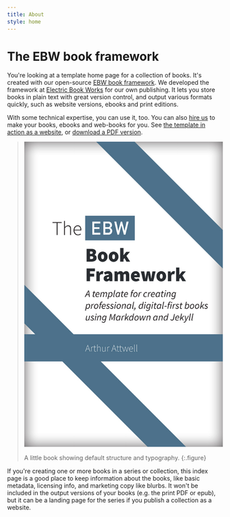 ```yaml
---
title: About
style: home
---
```


# The EBW book framework

You're looking at a template home page for a collection of books. It's created with our open-source [EBW book framework](https://github.com/electricbookworks/book-framework). We developed the framework at [Electric Book Works](http://electricbookworks.com) for our own publishing. It lets you store books in plain text with great version control, and output various formats quickly, such as website versions, ebooks and print editions.

With some technical expertise, you can use it, too. You can also [hire us](http://electricbookworks.com) to make your books, ebooks and web-books for you. See [the template in action as a website](book-one), or [download a PDF version](download/ebw-book-framework-template.pdf).

> [![Book One](book-one/images/cover.jpg)](book-one)
>
> A little book showing default structure and typography.
{:.figure}

If you're creating one or more books in a series or collection, this index page is a good place to keep information about the books, like basic metadata, licensing info, and marketing copy like blurbs. It won't be included in the output versions of your books (e.g. the print PDF or epub), but it can be a landing page for the series if you publish a collection as a website.
